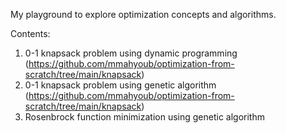 My playground to explore optimization concepts and algorithms.

Contents:
1. 0-1 knapsack problem using dynamic programming (https://github.com/mmahyoub/optimization-from-scratch/tree/main/knapsack)
2. 0-1 knapsack problem using genetic algorithm (https://github.com/mmahyoub/optimization-from-scratch/tree/main/knapsack)
3. Rosenbrock function minimization using genetic algorithm